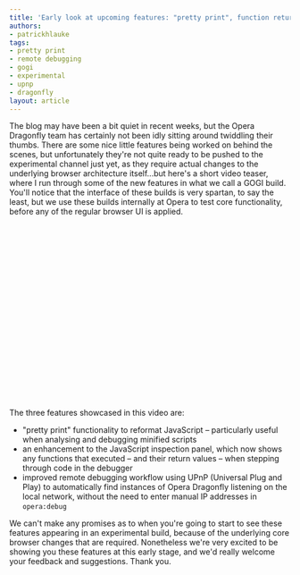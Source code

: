 ```yaml
---
title: 'Early look at upcoming features: "pretty print", function return values, UPnP'
authors:
- patrickhlauke
tags:
- pretty print
- remote debugging
- gogi
- experimental
- upnp
- dragonfly
layout: article
---
```

<p>The blog may have been a bit quiet in recent weeks, but the Opera Dragonfly team has certainly not been idly sitting around twiddling their thumbs. There are some nice little features being worked on behind the scenes, but unfortunately they&#39;re not quite ready to be pushed to the experimental channel just yet, as they require actual changes to the underlying browser architecture itself...but here&#39;s a short video teaser, where I run through some of the new features in what we call a GOGI build. You&#39;ll notice that the interface of these builds is very spartan, to say the least, but we use these builds internally at Opera to test core functionality, before any of the regular browser UI is applied.</p>

<object width="560" height="315"><param name="movie" value="http://www.youtube.com/v/wLz2ZOoz784?version=3&amp;amp;hl=en_GB" /><param name="allowFullScreen" value="true" /><param name="allowscriptaccess" value="never" /><embed src="http://www.youtube.com/v/wLz2ZOoz784?version=3&amp;amp;hl=en_GB" type="application/x-shockwave-flash" width="560" height="315" allowfullscreen="true" allowscriptaccess="never" /></object>

<p>The three features showcased in this video are:</p>
<ul>
<li>&quot;pretty print&quot; functionality to reformat JavaScript – particularly useful when analysing and debugging minified scripts</li>
<li>an enhancement to the JavaScript inspection panel, which now shows any functions that executed – and their return values – when stepping through code in the debugger</li>
<li>improved remote debugging workflow using UPnP (Universal Plug and Play) to automatically find instances of Opera Dragonfly listening on the local network, without the need to enter manual IP addresses in <code>opera:debug</code></li>
</ul>

<p>We can&#39;t make any promises as to when you&#39;re going to start to see these features appearing in an experimental build, because of the underlying core browser changes that are required. Nonetheless we&#39;re very excited to be showing you these features at this early stage, and we&#39;d really welcome your feedback and suggestions. Thank you.</p>
